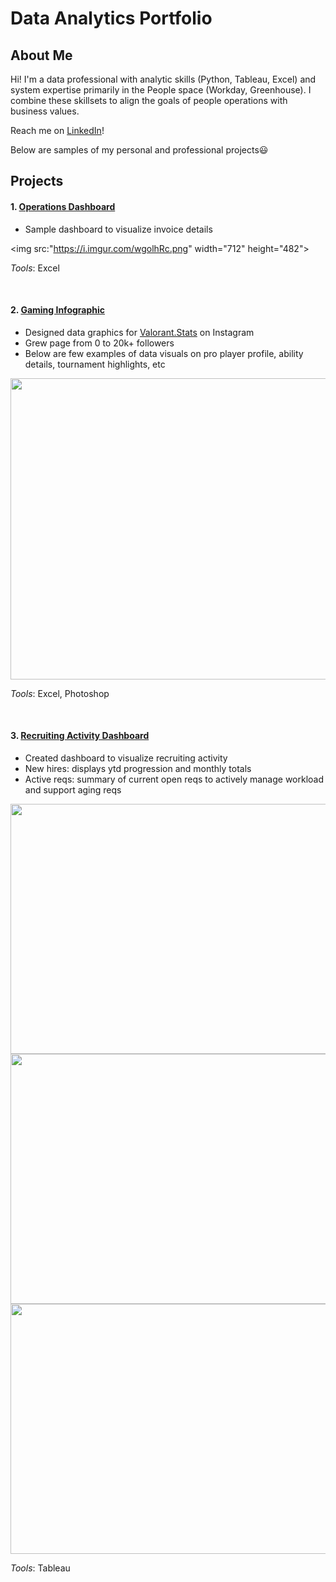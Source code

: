 # Data Analytics Portfolio  
  
## About Me  
Hi! I'm a data professional with analytic skills (Python, Tableau, Excel) and system expertise primarily in the People space (Workday, Greenhouse). I combine these skillsets to align the goals of people operations with business values.  
  
Reach me on [LinkedIn](https://www.linkedin.com/in/leoykim/)!  

Below are samples of my personal and professional projects😃

## Projects
#### 1. [Operations Dashboard](https://i.imgur.com/wgolhRc.png)
* Sample dashboard to visualize invoice details

<img src:"https://i.imgur.com/wgolhRc.png" width="712" height="482">  

*Tools*: Excel
  
<br/>  

#### 2. [Gaming Infographic](https://imgur.com/a/6DYCkBW)
* Designed data graphics for [Valorant.Stats](https://www.instagram.com/valorant.stats/) on Instagram
* Grew page from 0 to 20k+ followers
* Below are few examples of data visuals on pro player profile, ability details, tournament highlights, etc

<img src="https://i.imgur.com/iuSMyyE.jpg" width="712" height="482">  

*Tools*: Excel, Photoshop
  
<br/>  


#### 3. [Recruiting Activity Dashboard](https://public.tableau.com/app/profile/leo7559/viz/RecruitingActivity/dashmain?publish=yes)  
* Created dashboard to visualize recruiting activity
 * New hires: displays ytd progression and monthly totals
* Active reqs: summary of current open reqs to actively manage workload and support aging reqs
  
<img src="https://i.imgur.com/NPlOFJg.png" width="712" height="400">  
<img src="https://i.imgur.com/ie5Gg9B.png" width="712" height="400">  
<img src="https://i.imgur.com/LBmZca2.png" width="712" height="400">  
  
*Tools*: Tableau  
  
<br/>  

  
